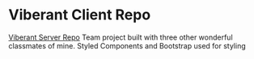 # Viberant Client Repo

[Viberant Server Repo](https://github.com/rei-bp/Viberant-server)
Team project built with three other wonderful classmates of mine. Styled Components and Bootstrap used for styling
